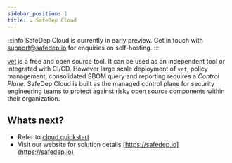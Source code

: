 ```yaml
---
sidebar_position: 1
title: ☁️ SafeDep Cloud
---
```


:::info
SafeDep Cloud is currently in early preview. Get in touch with [support@safedep.io](#) for enquiries on self-hosting.
:::

[vet](https://github.com/safedep/vet) is a free and open source tool. It can be used as an independent tool or integrated with CI/CD. However large scale deployment of `vet`, policy management, consolidated SBOM query and reporting requires a *Control Plane*. SafeDep Cloud is built as the managed control plane for security engineering teams to protect against risky open source components within their organization.

## Whats next?

- Refer to [cloud quickstart](./quickstart.md)
- Visit our website for solution details [https://safedep.io](https://safedep.io)